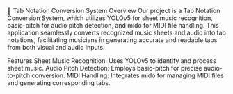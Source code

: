 🎵 Tab Notation Conversion System
Overview
Our project is a Tab Notation Conversion System, which utilizes YOLOv5 for sheet music recognition, basic-pitch for audio pitch detection, and mido for MIDI file handling. This application seamlessly converts recognized music sheets and audio into tab notations, facilitating musicians in generating accurate and readable tabs from both visual and audio inputs.

Features
Sheet Music Recognition: Uses YOLOv5 to identify and process sheet music.
Audio Pitch Detection: Employs basic-pitch for precise audio-to-pitch conversion.
MIDI Handling: Integrates mido for managing MIDI files and generating corresponding tabs.

